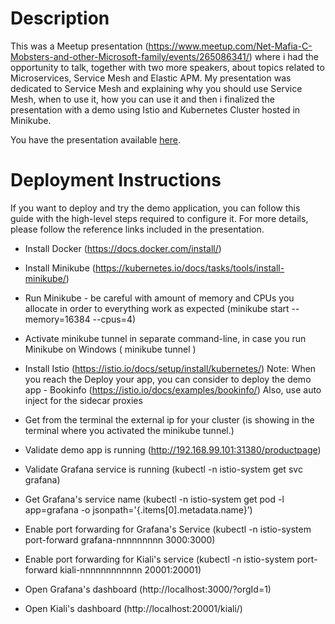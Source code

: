 # Description

This was a Meetup presentation (https://www.meetup.com/Net-Mafia-C-Mobsters-and-other-Microsoft-family/events/265086341/) where i had the opportunity to talk, together with two more speakers, about topics related to Microservices, Service Mesh and Elastic APM. My presentation was dedicated to Service Mesh and explaining why you should use Service Mesh, when to use it, how you can use it and then i finalized the presentation with a demo using Istio and Kubernetes Cluster hosted in Minikube.

You have the presentation available [here](./meetup-presentation.ppsx).

# Deployment Instructions

If you want to deploy and try the demo application, you can follow this guide with the high-level steps required to configure it.
For more details, please follow the reference links included in the presentation.

- Install Docker (https://docs.docker.com/install/)
- Install Minikube (https://kubernetes.io/docs/tasks/tools/install-minikube/)
- Run Minikube - be careful with amount of memory and CPUs you allocate in order to everything work as expected (minikube start --memory=16384 --cpus=4)
- Activate minikube tunnel in separate command-line, in case you run Minikube on Windows ( minikube tunnel )
- Install Istio (https://istio.io/docs/setup/install/kubernetes/)
	Note: When you reach the Deploy your app, you can consider to deploy the demo app - Bookinfo (https://istio.io/docs/examples/bookinfo/)
	      Also, use auto inject for the sidecar proxies
- Get from the terminal the external ip for your cluster (is showing in the terminal where you activated the minikube tunnel.)
- Validate demo app is running (http://192.168.99.101:31380/productpage)

- Validate Grafana service is running (kubectl -n istio-system get svc grafana)
- Get Grafana's service name (kubectl -n istio-system get pod -l app=grafana -o jsonpath='{.items[0].metadata.name}’)

- Enable port forwarding for Grafana's Service (kubectl -n istio-system port-forward  grafana-nnnnnnnnn 3000:3000)
- Enable port forwarding for Kiali's service (kubectl -n istio-system port-forward kiali-nnnnnnnnnnnn 20001:20001)

- Open Grafana's dashboard (http://localhost:3000/?orgId=1)
- Open Kiali's dashboard (http://localhost:20001/kiali/)
